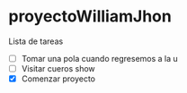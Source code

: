 # proyectoWilliamJhon

Lista de tareas

* [ ] Tomar una pola cuando regresemos a la u
* [ ] Visitar cueros show
* [X] Comenzar proyecto